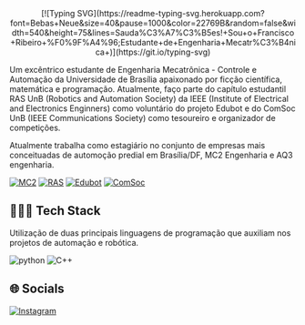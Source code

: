 <center>[![Typing SVG](https://readme-typing-svg.herokuapp.com?font=Bebas+Neue&size=40&pause=1000&color=22769B&random=false&width=540&height=75&lines=Sauda%C3%A7%C3%B5es!+Sou+o+Francisco+Ribeiro+%F0%9F%A4%96;Estudante+de+Engenharia+Mecatr%C3%B4nica+)](https://git.io/typing-svg)</center>

Um excêntrico estudante de Engenharia Mecatrônica - Controle e Automação da Universidade de Brasília apaixonado por ficção científica, matemática e programação. Atualmente, faço parte do capítulo estudantil RAS UnB (Robotics and Automation Society) da IEEE (Institute of Electrical and Electronics Enginners) como voluntário do projeto Edubot e do ComSoc UnB (IEEE Communications Society) como tesoureiro e organizador de competições. 

Atualmente trabalha como estagiário no conjunto de empresas mais conceituadas de automoção predial em Brasília/DF, MC2 Engenharia e AQ3 engenharia.   

[![MC2](https://img.shields.io/website?label=MC2/AQ3&style=for-the-badge&url=https://www.instagram.com/mc2eng/)]([https://edu.ieee.org/br-unbras/ras/](https://www.instagram.com/mc2eng/))
[![RAS](https://img.shields.io/website?label=RAS&style=for-the-badge&url=https://edu.ieee.org/br-unbras/ras/)](https://edu.ieee.org/br-unbras/ras/)
[![Edubot](https://img.shields.io/website?label=EDUBOT&style=for-the-badge&url=https://edu.ieee.org/br-unbras/edubot/)](https://edu.ieee.org/br-unbras/edubot/)
[![ComSoc](https://img.shields.io/website?label=ComSoc&style=for-the-badge&url=https://www.instagram.com/comsocunb/?hl=pt)](https://www.instagram.com/comsocunb/?hl=pt)


## 👨🏽‍💻 Tech Stack
Utilização de duas principais linguagens de programação que auxiliam nos projetos de automação e robótica.

![python](https://img.shields.io/badge/Python-FFD43B?style=for-the-badge&logo=python&logoColor=blue)
![C++](https://img.shields.io/badge/C%2B%2B-00599C?style=for-the-badge&logo=c%2B%2B&logoColor=white)





## 🌐 Socials
[![Instagram](https://img.shields.io/badge/Instagram-E4405F?style=for-the-badge&logo=instagram&logoColor=white)](https://www.instagram.com/_megamano/)




